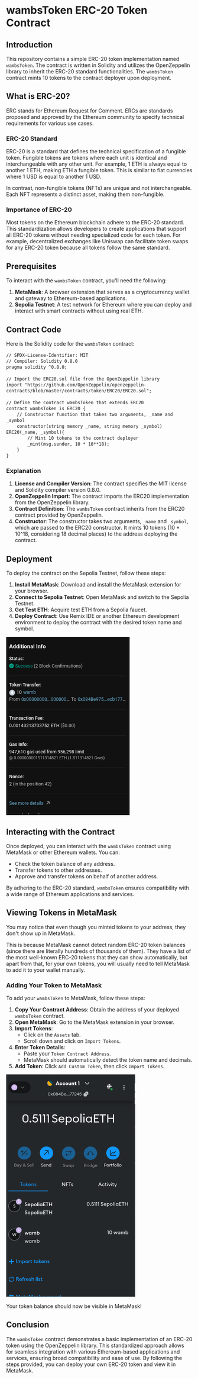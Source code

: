 # wambsToken ERC-20 Token Contract

## Introduction

This repository contains a simple ERC-20 token implementation named `wambsToken`. The contract is written in Solidity and utilizes the OpenZeppelin library to inherit the ERC-20 standard functionalities. The `wambsToken` contract mints 10 tokens to the contract deployer upon deployment.

## What is ERC-20?

ERC stands for Ethereum Request for Comment. ERCs are standards proposed and approved by the Ethereum community to specify technical requirements for various use cases.

### ERC-20 Standard

ERC-20 is a standard that defines the technical specification of a fungible token. Fungible tokens are tokens where each unit is identical and interchangeable with any other unit. For example, 1 ETH is always equal to another 1 ETH, making ETH a fungible token. This is similar to fiat currencies where 1 USD is equal to another 1 USD.

In contrast, non-fungible tokens (NFTs) are unique and not interchangeable. Each NFT represents a distinct asset, making them non-fungible.

### Importance of ERC-20

Most tokens on the Ethereum blockchain adhere to the ERC-20 standard. This standardization allows developers to create applications that support all ERC-20 tokens without needing specialized code for each token. For example, decentralized exchanges like Uniswap can facilitate token swaps for any ERC-20 token because all tokens follow the same standard.

## Prerequisites

To interact with the `wambsToken` contract, you'll need the following:

1. **MetaMask**: A browser extension that serves as a cryptocurrency wallet and gateway to Ethereum-based applications.
2. **Sepolia Testnet**: A test network for Ethereum where you can deploy and interact with smart contracts without using real ETH.

## Contract Code

Here is the Solidity code for the `wambsToken` contract:

```solidity
// SPDX-License-Identifier: MIT
// Compiler: Solidity 0.8.0
pragma solidity ^0.8.0;

// Import the ERC20.sol file from the OpenZeppelin library
import "https://github.com/OpenZeppelin/openzeppelin-contracts/blob/master/contracts/token/ERC20/ERC20.sol";

// Define the contract wambsToken that extends ERC20
contract wambsToken is ERC20 {
    // Constructor function that takes two arguments, _name and _symbol
    constructor(string memory _name, string memory _symbol) ERC20(_name, _symbol){
        // Mint 10 tokens to the contract deployer
        _mint(msg.sender, 10 * 10**18);
    }
}
```

### Explanation

1. **License and Compiler Version**: The contract specifies the MIT license and Solidity compiler version 0.8.0.
2. **OpenZeppelin Import**: The contract imports the ERC20 implementation from the OpenZeppelin library.
3. **Contract Definition**: The `wambsToken` contract inherits from the ERC20 contract provided by OpenZeppelin.
4. **Constructor**: The constructor takes two arguments, `_name` and `_symbol`, which are passed to the ERC20 constructor. It mints 10 tokens (10 * 10^18, considering 18 decimal places) to the address deploying the contract.

## Deployment

To deploy the contract on the Sepolia Testnet, follow these steps:

1. **Install MetaMask**: Download and install the MetaMask extension for your browser.
2. **Connect to Sepolia Testnet**: Open MetaMask and switch to the Sepolia Testnet.
3. **Get Test ETH**: Acquire test ETH from a Sepolia faucet.
4. **Deploy Contract**: Use Remix IDE or another Ethereum development environment to deploy the contract with the desired token name and symbol.
 
![MetaMask Import Tokens](./images/deployed.png)

## Interacting with the Contract

Once deployed, you can interact with the `wambsToken` contract using MetaMask or other Ethereum wallets. You can:

- Check the token balance of any address.
- Transfer tokens to other addresses.
- Approve and transfer tokens on behalf of another address.

By adhering to the ERC-20 standard, `wambsToken` ensures compatibility with a wide range of Ethereum applications and services.

## Viewing Tokens in MetaMask

You may notice that even though you minted tokens to your address, they don't show up in MetaMask.

This is because MetaMask cannot detect random ERC-20 token balances (since there are literally hundreds of thousands of them). They have a list of the most well-known ERC-20 tokens that they can show automatically, but apart from that, for your own tokens, you will usually need to tell MetaMask to add it to your wallet manually.

### Adding Your Token to MetaMask

To add your `wambsToken` to MetaMask, follow these steps:

1. **Copy Your Contract Address**: Obtain the address of your deployed `wambsToken` contract.
2. **Open MetaMask**: Go to the MetaMask extension in your browser.
3. **Import Tokens**:
   - Click on the `Assets` tab.
   - Scroll down and click on `Import Tokens`.
4. **Enter Token Details**:
   - Paste your `Token Contract Address`.
   - MetaMask should automatically detect the token name and decimals.
5. **Add Token**: Click `Add Custom Token`, then click `Import Tokens`.

![MetaMask Imported Tokens](./images/tokens.png)



Your token balance should now be visible in MetaMask!

## Conclusion

The `wambsToken` contract demonstrates a basic implementation of an ERC-20 token using the OpenZeppelin library. This standardized approach allows for seamless integration with various Ethereum-based applications and services, ensuring broad compatibility and ease of use. By following the steps provided, you can deploy your own ERC-20 token and view it in MetaMask.